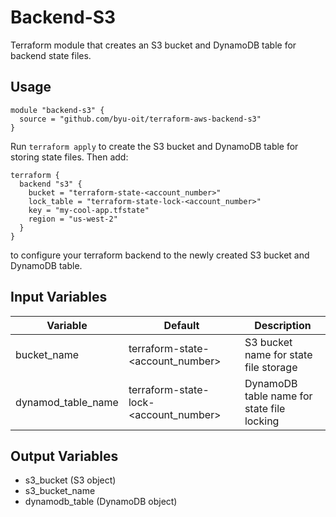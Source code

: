 # Backend-S3
Terraform module that creates an S3 bucket and DynamoDB table for backend state files.

## Usage
```hcl
module "backend-s3" {
  source = "github.com/byu-oit/terraform-aws-backend-s3"
}
```

Run `terraform apply` to create the S3 bucket and DynamoDB table for storing state files. Then add:
```hcl
terraform {
  backend "s3" {
    bucket = "terraform-state-<account_number>"
    lock_table = "terraform-state-lock-<account_number>"
    key = "my-cool-app.tfstate"
    region = "us-west-2"
  }
}
```
to configure your terraform backend to the newly created S3 bucket and DynamoDB table.


## Input Variables
| Variable | Default | Description |
| --- | --- | --- |
| bucket_name | terraform-state-<account_number> | S3 bucket name for state file storage |
| dynamod_table_name | terraform-state-lock-<account_number> | DynamoDB table name for state file locking|

## Output Variables
* s3_bucket (S3 object)
* s3_bucket_name
* dynamodb_table (DynamoDB object)